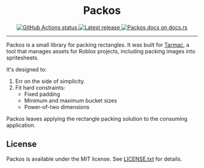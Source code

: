 <div align="center">
    <h1>Packos</h1>
</div>

<div align="center">
    <a href="https://github.com/rojo-rbx/tarmac/actions">
        <img src="https://github.com/rojo-rbx/tarmac/workflows/CI/badge.svg" alt="GitHub Actions status" />
    </a>
    <a href="https://crates.io/crates/packos">
        <img src="https://img.shields.io/crates/v/packos.svg?label=latest%20release" alt="Latest release" />
    </a>
    <a href="https://docs.rs/packos">
        <img src="https://img.shields.io/badge/docs-docs.rs-orange.svg" alt="Packos docs on docs.rs" />
    </a>
</div>

<hr />

Packos is a small library for packing rectangles. It was built for [Tarmac](https://github.com/rojo-rbx/tarmac), a tool that manages assets for Roblox projects, including packing images into spritesheets.

It's designed to:

1. Err on the side of simplicity.
2. Fit hard constraints:
	- Fixed padding
	- Minimum and maximum bucket sizes
	- Power-of-two dimensions

Packos leaves applying the rectangle packing solution to the consuming application.

## License
Packos is available under the MIT license. See [LICENSE.txt](LICENSE.txt) for details.